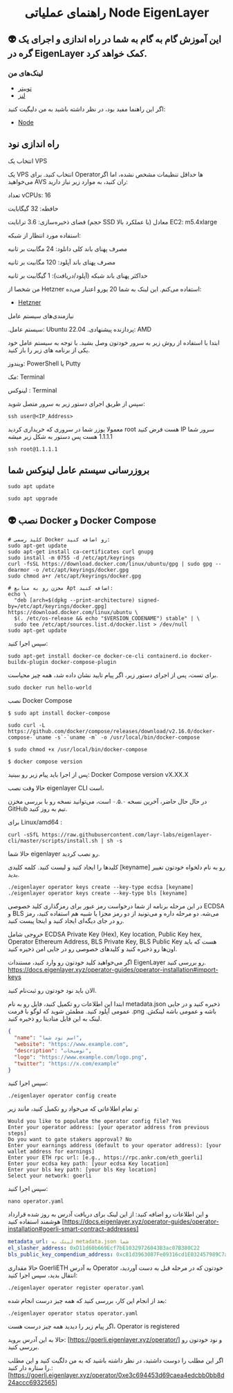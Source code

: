 
<h1 align="center"> راهنمای عملیاتی Node EigenLayer </h1>

## 👽 این آموزش گام به گام به شما در راه اندازی و اجرای یک گره در EigenLayer کمک خواهد کرد.

### لینک‌های من
 * [توییتر ](https://twitter.com/Moeenxyz)
* [لنز ](https://lenster.xyz/u/moeen)

اگر این راهنما مفید بود، در نظر داشته باشید به من دلیگیت کنید:
* [Node](https://goerli.eigenlayer.xyz/operator/0xe3c694453d69caea4edcbb0bb8d24accc6932565)

## راه اندازی نود

انتخاب یک VPS

یک VPS انتخاب کنید. برای Operatorها حداقل تنظیمات مشخص نشده، اما اگر می‌خواهید AVS ران کنید، به موارد زیر نیاز دارید:

تعداد vCPUs: 16

حافظه: 32 گیگابایت

فضای ذخیره‌سازی: 3.6 ترابایت (حجم SSD با عملکرد بالا)
معادل EC2: m5.4xlarge

استفاده مورد انتظار از شبکه:

مصرف پهنای باند کلی دانلود: 24 مگابیت بر ثانیه

مصرف پهنای باند آپلود: 120 مگابیت بر ثانیه

حداکثر پهنای باند شبکه (آپلود/دریافت): 1 گیگابیت بر ثانیه


من شخصا از Hetzner استفاده می‌کنم. این لینک به شما  20 یورو اعتبار می‌ده:

 * [Hetzner](https://hetzner.cloud/?ref=p7amgYr2ILM7)

نیازمندی‌های سیستم عامل

.سیستم عامل: Ubuntu 22.04
.پردازنده پیشنهادی: AMD


ابتدا با استفاده از روش زیر به سرور خودتون وصل بشید.
 با توجه به سیستم عامل خود یکی از برنامه های زیر را باز کنید.

ویندوز:  PowerShell یا Putty

مک: Terminal

لینوکس : Terminal

سپس از طریق اجرای دستور زیر به سرور متصل شوید:
```
ssh user@<IP_Address>
```
معمولا یوزر شما در سروری که خریداری کردید root هست فرض کنید IP سرور شما 1.1.1.1 هست پس دستور به شکل زیر میشه

```
ssh root@1.1.1.1
```

## بروزرسانی سیستم عامل لینوکس شما

```shell
sudo apt update
```

```shell
sudo apt upgrade
```


## 👽 نصب Docker و Docker Compose

```shell
# کلید رسمی Docker رو اضافه کنید:
sudo apt-get update
sudo apt-get install ca-certificates curl gnupg
sudo install -m 0755 -d /etc/apt/keyrings
curl -fsSL https://download.docker.com/linux/ubuntu/gpg | sudo gpg --dearmor -o /etc/apt/keyrings/docker.gpg
sudo chmod a+r /etc/apt/keyrings/docker.gpg

# مخزن رو به منابع Apt اضافه کنید:
echo \
  "deb [arch=$(dpkg --print-architecture) signed-by=/etc/apt/keyrings/docker.gpg] https://download.docker.com/linux/ubuntu \
  $(. /etc/os-release && echo "$VERSION_CODENAME") stable" | \
  sudo tee /etc/apt/sources.list.d/docker.list > /dev/null
sudo apt-get update
```

سپس اجرا کنید:

```shell
sudo apt-get install docker-ce docker-ce-cli containerd.io docker-buildx-plugin docker-compose-plugin
```

برای تست، پس از اجرای دستور زیر، اگر پیام تایید نشان داده شد، همه چیز محیاست.

```shell
sudo docker run hello-world
```

نصب Docker Compose

```shell
$ sudo apt install docker-compose
```

```shell
sudo curl -L https://github.com/docker/compose/releases/download/v2.16.0/docker-compose-`uname -s`-`uname -m` -o /usr/local/bin/docker-compose
```

```shell
$ sudo chmod +x /usr/local/bin/docker-compose
```

```shell
$ docker compose version
```

پس از اجرا باید پیام زیر رو ببینید:
Docker Compose version vX.XX.X

حالا وقت نصب eigenlayer CLI است،

در حال حال حاضر، آخرین نسخه ۰.۵.۰ است، می‌توانید نسخه رو با بررسی مخزن GitHub تیم به روز کنید.

 برای Linux/amd64 :

```shell
curl -sSfL https://raw.githubusercontent.com/layr-labs/eigenlayer-cli/master/scripts/install.sh | sh -s
```

حالا شما eigenlayer رو نصب کردید.

 کلیدها را ایجاد کنید و لیست کنید. 
کلمه کلیدی [keyname] رو به نام دلخواه خودتون تغییر بدید.

```shell
./eigenlayer operator keys create --key-type ecdsa [keyname]
./eigenlayer operator keys create --key-type bls [keyname]
```

در این مرحله برنامه از شما درخواست رمز عبور برای رمزگذاری کلید خصوصی ECDSA و BLS می‌شه. دو مرحله داره و می‌تونید از دو رمز مجزا یا شبیه هم استفاده کنید، رمز رو در جای دیگه‌ای ایجاد کنید و اینجا پیست کنید. 

خروجی شامل 
ECDSA Private Key (Hex), Key location, Public Key hex, Operator Ethereum Address, BLS Private Key, BLS Public Key
هست که باید اون‌ها رو ذخیره کنید و کلیدهای خصوصی رو در جایی امن ذخیره کنید.

اگر می‌خواهید کلید خودتون رو وارد کنید، مستندات EigenLayer رو بررسی کنید.
https://docs.eigenlayer.xyz/operator-guides/operator-installation#import-keys

الان باید نود خودتون رو ثبت‌نام کنید.

ابتدا این اطلاعات رو تکمیل کنید، فایل رو به نام metadata.json ذخیره کنید و در جایی عمومی آپلود کنید. مطمئن شوید که لوگو با فرمت .png باشه و عمومی باشه لینکش. لینک به این فایل متادیتا رو ذخیره کنید.

```json
{
  "name": "اسم نود شما",
  "website": "https://www.example.com",
  "description": "توضیحات",
  "logo": "https://www.example.com/logo.png",
  "twitter": "https://x.com/example"
}
```

سپس اجرا کنید:

```shell
./eigenlayer operator config create
```

و تمام اطلاعاتی که می‌خواد رو تکمیل کنید، مانند زیر:

```shell
Would you like to populate the operator config file? Yes
Enter your operator address: [your operator address from previous steps]
Do you want to gate stakers approval? No
Enter your earnings address (default to your operator address): [your wallet address for earnings]
Enter your ETH rpc url: [e.g., https://rpc.ankr.com/eth_goerli]
Enter your ecdsa key path: [your ecdsa Key location]
Enter your bls key path: [your bls Key location]
Select your network: goerli
```
سپس اجرا کنید:

```shell
nano operator.yaml
```

و این اطلاعات رو اضافه کنید:
از این لینک برای دریافت آدرس به روز شده قرارداد هوشمند استفاده کنید
[https://docs.eigenlayer.xyz/operator-guides/operator-installation#goerli-smart-contract-addresses]

```yaml
metadata_url: لینک به metadata.json شما
el_slasher_address: 0xD11d60b669Ecf7bE10329726043B3ac07B380C22
bls_public_key_compendium_address: 0xc81d3963087Fe09316cd1E032457989C7aC91b19
```

حالا مقداری GoerliETH به آدرس Operator خودتون که در مرحله قبل به دست آوردید، انتقال بدید،
سپس اجرا کنید:

```
./eigenlayer operator register operator.yaml
```

بعد از انجام این کار، بررسی کنید که همه چیز درست انجام شده:

```
./eigenlayer operator status operator.yaml
```

اگر پیام زیر را دیدید همه چیز درست هست،
Operator is registered

حالا به این آدرس بروید:
[https://goerli.eigenlayer.xyz/operator/]
و نود خودتون رو بررسی کنید.

اگر این مطلب را دوست داشتید، در نظر داشته باشید که به من دلگیت کنید و این مطلب را ستاره دار کنید.:
[https://goerli.eigenlayer.xyz/operator/0xe3c694453d69caea4edcbb0bb8d24accc6932565]
```
